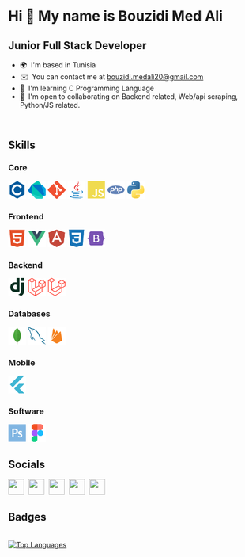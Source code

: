 Hi 👋 My name is Bouzidi Med Ali
================================

Junior Full Stack Developer
------------------------

*   🌍  I'm based in Tunisia
*   ✉️  You can contact me at [bouzidi.medali20@gmail.com](mailto:bouzidi.medali20@gmail.com)
*   🧠  I'm learning C Programming Language
*   🤝  I'm open to collaborating on Backend related, Web/api scraping, Python/JS related.

<a href="https://www.github.com/MedAliBouzidi" target="_blank" rel="noreferrer">
<img src="https://img.shields.io/github/followers/MedAliBouzidi?logo=github&style=for-the-badge&color=0891b2&labelColor=1c1917"  alt=""/>
</a>

## Skills

### Core
<p align="left">
    <a href="https://docs.microsoft.com/en-us/cpp/?view=msvc-170" target="_blank" rel="noreferrer"><img src="./assets/images/c-colored.svg" width="36" height="36" alt="C" /></a>
    <a href="https://dart.dev/" target="_blank" rel="noreferrer"><img src="./assets/images/dart-colored.svg" width="36" height="36" alt="Dart" /></a>
    <a href="https://git-scm.com/" target="_blank" rel="noreferrer"><img src="./assets/images/git-colored.svg" width="36" height="36" alt="Git" /></a>
    <a href="https://www.oracle.com/java/" target="_blank" rel="noreferrer"><img src="./assets/images/java-colored.svg" width="36" height="36" alt="Java" /></a>
    <a href="https://developer.mozilla.org/en-US/docs/Web/JavaScript" target="_blank" rel="noreferrer"><img src="./assets/images/javascript-colored.svg" width="36" height="36" alt="JavaScript" /></a>
    <a href="https://www.php.net/" target="_blank" rel="noreferrer"><img src="./assets/images/php-colored.svg" width="36" height="36" alt="PHP" /></a>
    <a href="https://www.python.org/" target="_blank" rel="noreferrer"><img src="./assets/images/python-colored.svg" width="36" height="36" alt="Python" /></a>
</p>

### Frontend
<p align="left">
    <a href="https://developer.mozilla.org/en-US/docs/Glossary/HTML5" target="_blank" rel="noreferrer"><img src="./assets/images/html5-colored.svg" width="36" height="36" alt="HTML5" /></a>
    <a href="https://vuejs.org/" target="_blank" rel="noreferrer"><img src="./assets/images/vuejs-colored.svg" width="36" height="36" alt="Vue" /></a>
    <a href="https://angular.io/" target="_blank" rel="noreferrer"><img src="./assets/images/angularjs-colored.svg" width="36" height="36" alt="Angular" /></a>
    <a href="https://www.w3.org/TR/CSS/#css" target="_blank" rel="noreferrer"><img src="./assets/images/css3-colored.svg" width="36" height="36" alt="CSS3" /></a>
    <a href="https://getbootstrap.com/" target="_blank" rel="noreferrer"><img src="./assets/images/bootstrap-colored.svg" width="36" height="36" alt="Bootstrap" /></a>
</p>

### Backend

<p align="left">
    <a href="https://www.djangoproject.com/" target="_blank" rel="noreferrer"><img src="./assets/images/django-colored.svg" width="36" height="36" alt="Django" /></a>
    <a href="https://laravel.com/" target="_blank" rel="noreferrer"><img src="./assets/images/laravel-colored.svg" width="36" height="36" alt="Laravel" /></a>
    <a href="https://spring.io/" target="_blank" rel="noreferrer"><img src="./assets/images/laravel-colored.svg" width="36" height="36" alt="Spring Boot" /></a>
</p>

### Databases

<p align="left">
    <a href="https://www.mongodb.com/" target="_blank" rel="noreferrer"><img src="./assets/images/mongodb-colored.svg" width="36" height="36" alt="MongoDB" /></a>
    <a href="https://www.mysql.com/" target="_blank" rel="noreferrer"><img src="./assets/images/mysql-colored.svg" width="36" height="36" alt="MySQL" /></a>
    <a href="https://firebase.google.com/" target="_blank" rel="noreferrer"><img src="./assets/images/firebase-colored.svg" width="36" height="36" alt="Firebase" /></a>
</p>

### Mobile
<p align="left">
    <a href="https://flutter.dev/" target="_blank" rel="noreferrer"><img src="./assets/images/flutter-colored.svg" width="36" height="36" alt="Flutter" /></a>
</p>

### Software 

<p align="left">
    <a href="https://www.adobe.com/uk/products/photoshop.html" target="_blank" rel="noreferrer"><img src="./assets/images/photoshop-colored.svg" width="36" height="36" alt="Photoshop" /></a>
    <a href="https://www.figma.com/" target="_blank" rel="noreferrer"><img src="./assets/images/figma-colored.svg" width="36" height="36" alt="Figma" /></a>
</p>
                
## Socials
                 
<p align="left">
    <a href="https://www.facebook.com/bzd.med.ali" target="_blank" rel="noreferrer"><img src="https://raw.githubusercontent.com/danielcranney/readme-generator/main/public/icons/socials/facebook.svg" width="32" height="32" style="margin-right: 5px;" alt=""/></a>
    <a href="https://www.github.com/MedAliBouzidi" target="_blank" rel="noreferrer"><img src="https://raw.githubusercontent.com/danielcranney/readme-generator/main/public/icons/socials/github.svg" width="32" height="32" style="margin-right: 5px;" alt=""/></a>
    <a href="https://www.instagram.com/__m3d_ali__" target="_blank" rel="noreferrer"><img src="https://raw.githubusercontent.com/danielcranney/readme-generator/main/public/icons/socials/instagram.svg" width="32" height="32" style="margin-right: 5px;" alt=""/></a>
    <a href="https://www.linkedin.com/in/bouzidi-med-ali" target="_blank" rel="noreferrer"><img src="https://raw.githubusercontent.com/danielcranney/readme-generator/main/public/icons/socials/linkedin.svg" width="32" height="32" style="margin-right: 5px;" alt=""/></a>
    <a href="https://www.twitter.com/__med_ali__" target="_blank" rel="noreferrer"><img src="https://raw.githubusercontent.com/danielcranney/readme-generator/main/public/icons/socials/twitter.svg" width="32" height="32" style="margin-right: 5px;" alt=""/></a>
</p>

## Badges
<br />

<a href="https://github.com/MedAliBouzidi" align="left">
<img src="https://github-readme-stats.vercel.app/api/top-langs/?username=MedAliBouzidi&langs_count=5&title_color=0891b2&text_color=ffffff&icon_color=0891b2&bg_color=1c1917&hide_border=true&locale=en&custom_title=Top%20%Languages" alt="Top Languages" />
</a>
